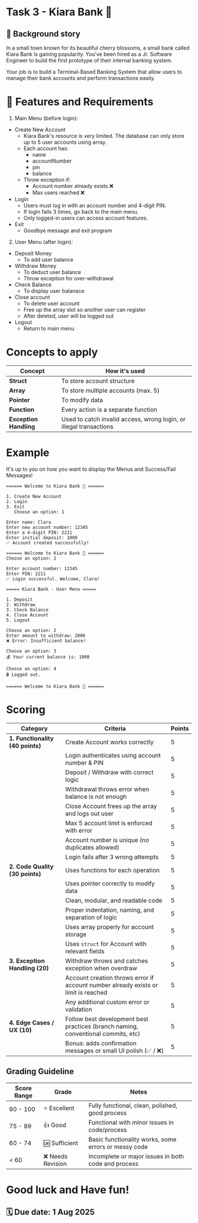 # Task 3 - Kiara Bank 🏦

## 🪷 Background story

In a small town known for its beautiful cherry blossoms, a small bank called Kiara Bank is gaining popularity. You’ve been hired as a Jr. Software Engineer to build the first prototype of their internal banking system.

Your job is to build a Terminal-Based Banking System that allow users to manage their bank accounts and perform transactions easily.

# 🎯 Features and Requirements

1. Main Menu (before login):

- Create New Account
  - Kiara Bank's resource is very limited. The database can only store up to 5 user accounts using array.
  - Each account has:
    - name
    - accountNumber
    - pin
    - balance
  - Throw exception if:
    - Account number already exists ❌
    - Max users reached ❌
- Login
  - Users must log in with an account number and 4-digit PIN.
  - If login fails 3 times, go back to the main menu.
  - Only logged-in users can access account features.
- Exit
  - Goodbye message and exit program

2. User Menu (after login):

- Deposit Money
  - To add user balance
- Withdraw Money
  - To deduct user balance
  - Throw exception for over-withdrawal
- Check Balance
  - To display user balanace
- Close account
  - To delete user account
  - Free up the array slot so another user can register
  - After deleted, user will be logged out
- Logout
  - Return to main menu

# Concepts to apply

| Concept                | How it's used                                                      |
| ---------------------- | ------------------------------------------------------------------ |
| **Struct**             | To store account structure                                         |
| **Array**              | To store multiple accounts (max. 5)                                |
| **Pointer**            | To modify data                                                     |
| **Function**           | Every action is a separate function                                |
| **Exception Handling** | Used to catch invalid access, wrong login, or illegal transactions |

# Example

It's up to you on how you want to display the Menus and Success/Fail Messages!

```
====== Welcome to Kiara Bank 🌸 ======

1. Create New Account
2. Login
3. Exit
   Choose an option: 1

Enter name: Clara
Enter new account number: 12345
Enter a 4-digit PIN: 2211
Enter initial deposit: 1000
✅ Account created successfully!

====== Welcome to Kiara Bank 🌸 ======
Choose an option: 2

Enter account number: 12345
Enter PIN: 2211
✅ Login successful. Welcome, Clara!

===== Kiara Bank - User Menu =====

1. Deposit
2. Withdraw
3. Check Balance
4. Close Account
5. Logout

Choose an option: 2
Enter amount to withdraw: 2000
❌ Error: Insufficient balance!

Choose an option: 3
💰 Your current balance is: 1000

Choose an option: 4
🔒 Logged out.

====== Welcome to Kiara Bank 🌸 ======
```

# Scoring

| **Category**                     | **Criteria**                                                                       | **Points** |
| -------------------------------- | ---------------------------------------------------------------------------------- | ---------- |
| **1. Functionality (40 points)** | Create Account works correctly                                                     | 5          |
|                                  | Login authenticates using account number & PIN                                     | 5          |
|                                  | Deposit / Withdraw with correct logic                                              | 5          |
|                                  | Withdrawal throws error when balance is not enough                                 | 5          |
|                                  | Close Account frees up the array and logs out user                                 | 5          |
|                                  | Max 5 account limit is enforced with error                                         | 5          |
|                                  | Account number is unique (no duplicates allowed)                                   | 5          |
|                                  | Login fails after 3 wrong attempts                                                 | 5          |
| **2. Code Quality (30 points)**  | Uses functions for each operation                                                  | 5          |
|                                  | Uses pointer correctly to modify data                                              | 5          |
|                                  | Clean, modular, and readable code                                                  | 5          |
|                                  | Proper indentation, naming, and separation of logic                                | 5          |
|                                  | Uses array properly for account storage                                            | 5          |
|                                  | Uses `struct` for Account with relevant fields                                     | 5          |
| **3. Exception Handling (20)**   | Withdraw throws and catches exception when overdraw                                | 5          |
|                                  | Account creation throws error if account number already exists or limit is reached | 5          |
|                                  | Any additional custom error or validation                                          | 5          |
| **4. Edge Cases / UX (10)**      | Follow best development best practices (branch naming, conventional commits, etc)  | 5          |
|                                  | Bonus: adds confirmation messages or small UI polish (✅ / ❌)                     | 5          |

## Grading Guideline

| Score Range | Grade             | Notes                                                |
| ----------- | ----------------- | ---------------------------------------------------- |
| 90 - 100    | ⭐ Excellent      | Fully functional, clean, polished, good process      |
| 75 - 89     | 👍 Good           | Functional with minor issues in code/process         |
| 60 - 74     | 🆗 Sufficient     | Basic functionality works, some errors or messy code |
| < 60        | ❌ Needs Revision | Incomplete or major issues in both code and process  |

# Good luck and Have fun!

## 🗓️ Due date: 1 Aug 2025
